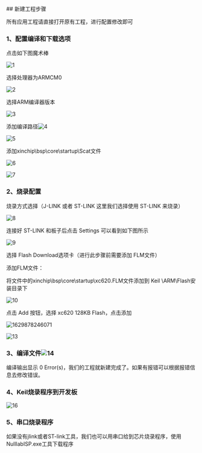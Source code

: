 ﻿﻿﻿## 新建工程步骤

所有应用工程请直接打开原有工程，进行配置修改即可
### 1、配置编译和下载选项

点击如下图魔术棒

![1]( picture/1.png)

选择处理器为ARMCM0

![2]( picture/2.png)

选择ARM编译器版本

![3]( picture/3.png)

添加编译路径![4]( picture/4.png)

![5]( picture/5.png)

添加xinchip\bsp\core\startup\Scat文件

![6]( picture/6.png)

![7]( picture/7.png)

### 2、烧录配置

烧录方式选择（J-LINK 或者 ST-LINK 这里我们选择使用 ST-LINK 来烧录）

![8](picture/8.png)

连接好 ST-LINK 和板子后点击 Settings 可以看到如下图所示

![9]( picture/9.png)

选择 Flash Download选项卡（进行此步骤前需要添加 FLM文件）

添加FLM文件：

将文件中的xinchip\bsp\core\startup\xc620.FLM文件添加到 Keil \ARM\Flash安装目录下

![10](picture/10.png)

点击 Add 按钮，选择 xc620 128KB Flash，点击添加

![1629878246071]( picture/12.png)

![13](picture/13.png)

### 3、编译文件![14](picture/14.png)

编译输出显示 0 Error(s)，我们的工程就新建完成了。如果有报错可以根据报错信息去修改错误。

### 4、Keil烧录程序到开发板

![16](picture/15.png)

### 5、串口烧录程序

如果没有jlink或者ST-link工具，我们也可以用串口给到芯片烧录程序，使用NulllabISP.exe工具下载程序

